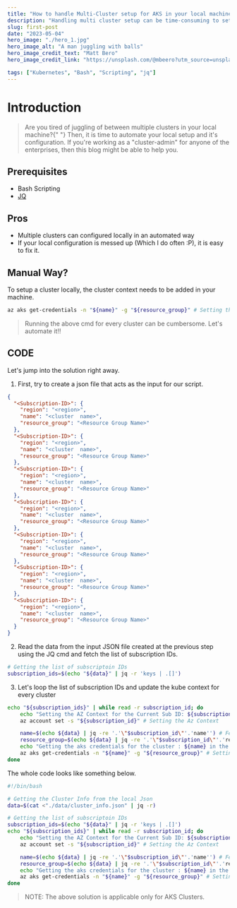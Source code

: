 ```yaml
---
title: "How to handle Multi-Cluster setup for AKS in your local machine"
description: "Handling multi cluster setup can be time-consuming to setup and this blog would make your job easier"
slug: first-post
date: "2023-05-04"
hero_image: "./hero_1.jpg"
hero_image_alt: "A man juggling with balls"
hero_image_credit_text: "Matt Bero"
hero_image_credit_link: "https://unsplash.com/@mbeero?utm_source=unsplash&utm_medium=referral&utm_content=creditCopyText"

tags: ["Kubernetes", "Bash", "Scripting", "jq"]
---
```


# Introduction

> <bold className="font-bold text-red-600">
>   Are you tired of juggling of between multiple clusters in your local
>   machine?{" "}
> </bold>
> Then, it is time to automate your local setup and it's configuration. If you're
> working as a <bold className="font-extrabold text-red-600">
>   "cluster-admin"
> </bold> for anyone of the enterprises, then this blog might be able to help you.

## Prerequisites

- Bash Scripting
- [JQ](https://gist.github.com/olih/f7437fb6962fb3ee9fe95bda8d2c8fa4)

## Pros

- Multiple clusters can configured locally in an automated way
- If your local configuration is messed up (Which I do often :P), it is easy to fix it.

## Manual Way?

To setup a cluster locally, the cluster context needs to be added in your machine.

```sh
az aks get-credentials -n "${name}" -g "${resource_group}" # Setting the Kube Context
```

> Running the above cmd for every cluster can be cumbersome. Let's automate it!!

## CODE

Let's jump into the solution right away.

1. First, try to create a json file that acts as the input for our script.

```json
{
  "<Subscription-ID>": {
    "region": "<region>",
    "name": "<cluster  name>",
    "resource_group": "<Resource Group Name>"
  },
  "<Subscription-ID>": {
    "region": "<region>",
    "name": "<cluster  name>",
    "resource_group": "<Resource Group Name>"
  },
  "<Subscription-ID>": {
    "region": "<region>",
    "name": "<cluster  name>",
    "resource_group": "<Resource Group Name>"
  },
  "<Subscription-ID>": {
    "region": "<region>",
    "name": "<cluster  name>",
    "resource_group": "<Resource Group Name>"
  },
  "<Subscription-ID>": {
    "region": "<region>",
    "name": "<cluster  name>",
    "resource_group": "<Resource Group Name>"
  },
  "<Subscription-ID>": {
    "region": "<region>",
    "name": "<cluster  name>",
    "resource_group": "<Resource Group Name>"
  },
  "<Subscription-ID>": {
    "region": "<region>",
    "name": "<cluster  name>",
    "resource_group": "<Resource Group Name>"
  }
}
```

2. Read the data from the input JSON file created at the previous step using the JQ cmd and fetch the list of subscription IDs.

```sh
# Getting the list of subscriptoin IDs
subscription_ids=$(echo "${data}" | jq -r 'keys | .[]')
```

3. Let's loop the list of subscription IDs and update the kube context for every cluster

```sh
echo "${subscription_ids}" | while read -r subscription_id; do
    echo "Setting the AZ Context for the Current Sub ID: ${subscription_id}"
    az account set -s "${subscription_id}" # Setting the Az Context

    name=$(echo ${data} | jq -re '.'\"$subscription_id\"'.'name'') # Fetching the Name of the Cluster
    resource_group=$(echo ${data} | jq -re '.'\"$subscription_id\"'.'resource_group'') # Fetching the name of the resource group
    echo "Getting the aks credentials for the cluster : ${name} in the rg: ${resource_group}"
    az aks get-credentials -n "${name}" -g "${resource_group}" # Setting the Kube Context
done
```

The whole code looks like something below.

```sh
#!/bin/bash

# Getting the Cluster Info from the local Json
data=$(cat <"./data/cluster_info.json" | jq -r)

# Getting the list of subscriptoin IDs
subscription_ids=$(echo "${data}" | jq -r 'keys | .[]')
echo "${subscription_ids}" | while read -r subscription_id; do
    echo "Setting the AZ Context for the Current Sub ID: ${subscription_id}"
    az account set -s "${subscription_id}" # Setting the Az Context

    name=$(echo ${data} | jq -re '.'\"$subscription_id\"'.'name'') # Fetching the Name of the Cluster
    resource_group=$(echo ${data} | jq -re '.'\"$subscription_id\"'.'resource_group'') # Fetching the name of the resource group
    echo "Getting the aks credentials for the cluster : ${name} in the rg: ${resource_group}"
    az aks get-credentials -n "${name}" -g "${resource_group}" # Setting the Kube Context
done

```

> NOTE: The above solution is applicable only for AKS Clusters.

